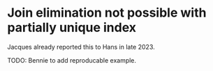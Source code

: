 # Join elimination not possible with partially unique index

Jacques already reported this to Hans in late 2023.

TODO: Bennie to add reproducable example.
